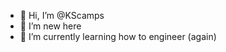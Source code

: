 - 👋 Hi, I’m @KScamps
- 👀 I’m new here
- 🌱 I’m currently learning how to engineer (again)


<!---
KScamps/KScamps is a ✨ special ✨ repository because its `README.md` (this file) appears on your GitHub profile.
You can click the Preview link to take a look at your changes.
--->
